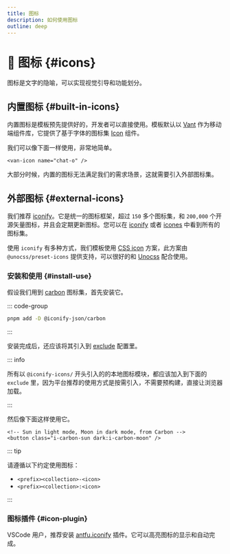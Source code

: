 ```yaml
---
title: 图标
description: 如何使用图标
outline: deep
---
```


# :tada: 图标 {#icons}

图标是文字的隐喻，可以实现视觉引导和功能划分。

## 内置图标 {#built-in-icons}

内置图标是模板预先提供好的，开发者可以直接使用。模板默认以 [Vant](https://github.com/youzan/vant) 作为移动端组件库，它提供了基于字体的图标集 [Icon](https://vant-ui.github.io/vant/#/zh-CN/icon)  组件。

我们可以像下面一样使用，非常地简单。

```vue
<van-icon name="chat-o" />
```

大部分时候，内置的图标无法满足我们的需求场景，这就需要引入外部图标集。

## 外部图标 {#external-icons}

我们推荐 [iconify](https://iconify.design/)。它是统一的图标框架，超过 `150` 多个图标集，和 `200,000` 个开源矢量图标，并且会定期更新图标。您可以在 [iconify](https://icon-sets.iconify.design/) 或者 [icones](https://icones.js.org/) 中看到所有的图标集。

使用 `iconify` 有多种方式，我们模板使用 [CSS icon](https://antfu.me/posts/icons-in-pure-css) 方案，此方案由 `@unocss/preset-icons` 提供支持，可以很好的和  [Unocss](https://unocss.dev/) 配合使用。

### 安装和使用 {#install-use}

假设我们用到 [carbon](https://icones.js.org/collection/carbon) 图标集，首先安装它。

::: code-group

  ```bash [pnpm]
  pnpm add -D @iconify-json/carbon
  ```

:::

安装完成后，还应该将其引入到 [exclude](https://github.com/vue-zone/vue3-vant-mobile/blob/main/build/vite/optimize.ts) 配置里。

::: info

所有以 `@iconify-icons/` 开头引入的的本地图标模块，都应该加入到下面的 `exclude` 里，因为平台推荐的使用方式是按需引入，不需要预构建，直接让浏览器加载。

:::

然后像下面这样使用它。

```vue
<!-- Sun in light mode, Moon in dark mode, from Carbon -->
<button class="i-carbon-sun dark:i-carbon-moon" />
```

::: tip

请遵循以下约定使用图标：

- `<prefix><collection>-<icon>`
- `<prefix><collection>:<icon>`

:::

### 图标插件 {#icon-plugin}

VSCode 用户，推荐安装 [antfu.iconify](https://marketplace.visualstudio.com/items?itemName=antfu.iconify) 插件。它可以高亮图标的显示和自动完成。

